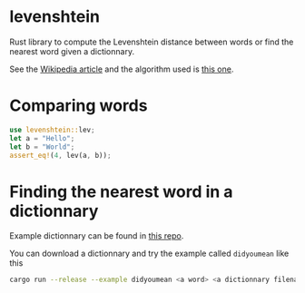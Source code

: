 # levenshtein
Rust library to compute the Levenshtein distance between words or find the nearest word given a dictionnary.

See the [Wikipedia article](https://en.wikipedia.org/wiki/Levenshtein_distance) and the algorithm used 
is [this one](https://en.wikipedia.org/wiki/Wagner%E2%80%93Fischer_algorithm).

# Comparing words
```rust
use levenshtein::lev;
let a = "Hello";
let b = "World";
assert_eq!(4, lev(a, b));
```

# Finding the nearest word in a dictionnary
Example dictionnary can be found in [this repo](https://github.com/dwyl/english-words).

You can download a dictionnary and try the example called `didyoumean` like this
```bash
cargo run --release --example didyoumean <a word> <a dictionnary filename>
```
